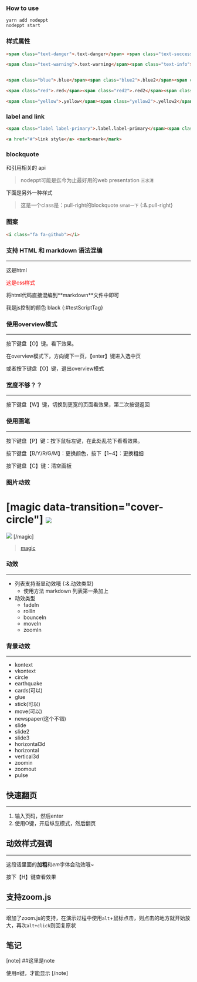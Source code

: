 ### How to use

```
yarn add nodeppt
nodeppt start
```

### 样式属性

```html
<span class="text-danger">.text-danger</span> <span class="text-success">.text-success</span><span class="text-primary">.text-primary</span>

<span class="text-warning">.text-warning</span><span class="text-info">.text-info</span><span class="text-white">.text-white</span><span class="text-dark">.text-dark</span>


<span class="blue">.blue</span><span class="blue2">.blue2</span><span class="blue3">.blue3</span><span class="gray">.gray</span><span class="gray2">.gray2</span><span class="gray3">.gray3</span>

<span class="red">.red</span><span class="red2">.red2</span><span class="red3">.red3</span>

<span class="yellow">.yellow</span><span class="yellow2">.yellow2</span><span class="yellow3">.yellow3</span><span class="green">.green</span><span class="green2">.green2</span><span class="green3">.green3</span>
```

### label and link

```html
<span class="label label-primary">.label.label-primary</span><span class="label label-warning">.label.label-warning</span><span class="label label-danger">.label.label-danger</span><span class="label label-default">.label.label-default</span><span class="label label-success">.label.label-success</span><span class="label label-info">.label.label-info</span>

<a href="#">link style</a> <mark>mark</mark>
```

### blockquote

和引用相关的 api

> nodeppt可能是迄今为止最好用的web presentation <small>三水清</small>

下面是另外一种样式

> 这是一个class是：pull-right的blockquote <small>small一下</small> {:&.pull-right}

### 图案

```html
<i class="fa fa-github"></i>
```

### 支持 HTML 和 markdown 语法混编
----

<div class="file-setting">
    <p>这是html</p>
</div>
<p id="css-demo">这是css样式</p>
<p>将html代码直接混编到**markdown**文件中即可</p>

我是js控制的颜色 black {:#testScriptTag}

<script>
    function testScriptTag(){
        document.getElementById('testScriptTag').style.color = 'black';
    }

</script>
<style>
#css-demo{
    color: red;
}
</style>

### 使用overview模式
---
按下键盘【O】键。看下效果。

在overview模式下，方向键下一页，【enter】键进入选中页

或者按下键盘【O】键，退出overview模式

### 宽度不够？？
---
按下键盘【W】键，切换到更宽的页面看效果，第二次按键返回

### 使用画笔
---
按下键盘【P】键：按下鼠标左键，在此处乱花下看看效果。

按下键盘【B/Y/R/G/M】：更换颜色，按下【1~4】：更换粗细

按下键盘【C】键：清空画板

### 图片动效

[magic data-transition="cover-circle"]
![](/girl.jpg)
====
![](/girl.jpg)
[/magic]

> [magic](https://github.com/ksky521/nodeppt/blob/master/README.md#magic)

### 动效
----
* 列表支持渐显动效哦 {:&.动效类型}
    * 使用方法 markdown 列表第一条加上
* 动效类型
    * fadeIn
    * rollIn
    * bounceIn
    * moveIn
    * zoomIn

### 背景动效
----
* kontext
* vkontext
* circle
* earthquake
* cards(可以)
* glue
* stick(可以)
* move(可以)
* newspaper(这个不错)
* slide
* slide2
* slide3
* horizontal3d
* horizontal
* vertical3d
* zoomin
* zoomout
* pulse

## 快速翻页
----
1. 输入页码，然后enter
2. 使用O键，开启纵览模式，然后翻页

## 动效样式强调
----

这段话里面的**加粗**和*em*字体会动效哦~

按下【H】键查看效果

## 支持zoom.js
----

增加了zoom.js的支持，在演示过程中使用`alt`+鼠标点击，则点击的地方就开始放大，再次`alt+click`则回复原状

## 笔记

[note]
##这里是note

使用n键，才能显示
[/note]
